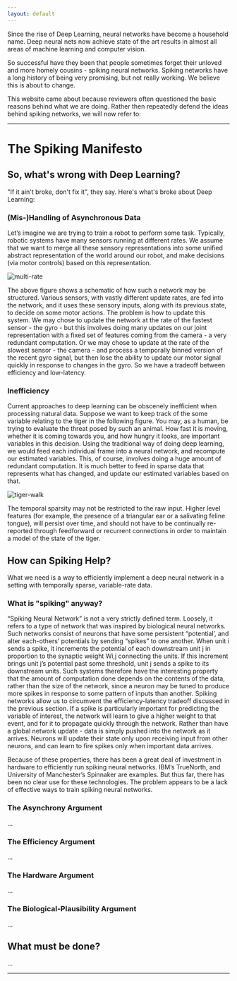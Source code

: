 ```yaml
---
layout: default
---
```


Since the rise of Deep Learning, neural networks have become a household name.  Deep neural nets now achieve state of the art results in almost all areas of machine learning and computer vision.

So successful have they been that people sometimes forget their unloved and more homely cousins - spiking neural networks.  Spiking networks have a long history of being very promising, but not really working.  We believe this is about to change.  

This website came about because reviewers often questioned the basic reasons behind what we are doing.  Rather then repeatedly defend the ideas behind spiking networks, we will now refer to:

---

# The Spiking Manifesto

## So, what's wrong with Deep Learning?

"If it ain't broke, don't fix it", they say.  Here's what's broke about Deep Learning:

### (Mis-)Handling of Asynchronous Data

Let’s imagine we are trying to train a robot to perform some task. Typically, robotic systems have many sensors running at different rates. We assume that we want to merge all these sensory representations into some unified abstract representation of the world around our robot, and make decisions (via motor controls) based on this representation. 

![multi-rate](https://docs.google.com/drawings/d/1fTgn1gKVK92OBBp6H8Muwpal7oVVCizpgPJ9APVbPog/pub?w=721&h=188)

The above figure shows a schematic of how such a network may be structured. Various sensors, with vastly different update rates, are fed into the network, and it uses these sensory inputs, along with its previous state, to decide on some motor actions. The problem is how to update this system. We may chose to update the network at the rate of the fastest sensor - the gyro - but this involves doing many updates on our joint representation with a fixed set of features coming from the camera - a very redundant computation. Or we may chose to update at the rate of the slowest sensor - the camera - and process a temporally binned version of the recent gyro signal, but then lose the ability to update our motor signal quickly in response to changes in the gyro. So we have a tradeoff between efficiency and low-latency.  

### Inefficiency
Current approaches to deep learning can be obscenely inefficient when processing natural data.  Suppose we want to keep track of the some variable relating to the tiger in the following figure. You may, as a human, be trying to evaluate the threat posed by such an animal. How fast it is moving, whether it is coming towards you, and how hungry it looks, are important variables in this decision. Using the traditional way of doing deep learning, we would feed each individual frame into a neural network, and recompute our estimated variables. This, of course, involves doing a huge amount of redundant computation. It is much better to feed in sparse data that represents what has changed, and update our estimated variables based on that.

![tiger-walk](https://docs.google.com/drawings/d/1AbM0UFIwlQ1MNZyUKQWNxiDIIXFwqn4BCPMEEfeQdC8/pub?w=595&h=199)

The temporal sparsity may not be restricted to the raw input. Higher level features (for example, the presence of a triangular ear or a salivating feline tongue), will persist over time, and should not have to be continually re-reported through feedforward or recurrent connections in order to maintain a model of the state of the tiger.


## How can Spiking Help?

What we need is a way to efficiently implement a deep neural network in a setting with temporally sparse, variable-rate data.

### What is "spiking" anyway?
“Spiking Neural Network” is not a very strictly defined term. Loosely, it refers to a type of network that was inspired by biological neural networks. Such networks consist of neurons that have some persistent “potential’, and alter each-others’ potentials by sending “spikes” to one another. When unit i sends a spike, it increments the potential of each downstream unit j in proportion to the synaptic weight Wi,j connecting the units. If this increment brings unit j’s potential past some threshold, unit j sends a spike to its downstream units. Such systems therefore have the interesting property that the amount of computation done depends on the contents of the data, rather than the size of the network, since a neuron may be tuned to produce more spikes in response to some pattern of inputs than another.  Spiking networks allow us to circumvent the efficiency-latency tradeoff discussed in the previous section. If a spike is particularly important for predicting the variable of interest, the network will learn to give a higher weight to that event, and for it to propagate quickly through the network. Rather than have a global network update - data is simply pushed into the network as it arrives. Neurons will update their state only upon receiving input from other neurons, and can learn to fire spikes only when important data arrives.

Because of these properties, there has been a great deal of investment in hardware to efficiently run spiking neural networks. IBM’s TrueNorth, and University of Manchester’s Spinnaker are examples. But thus far, there has been no clear use for these technologies. The problem appears to be a lack of effective ways to train spiking neural networks.

### The Asynchrony Argument 
...

### The Efficiency Argument 
...

### The Hardware Argument 
...

### The Biological-Plausibility Argument
...

## What must be done?
...

---